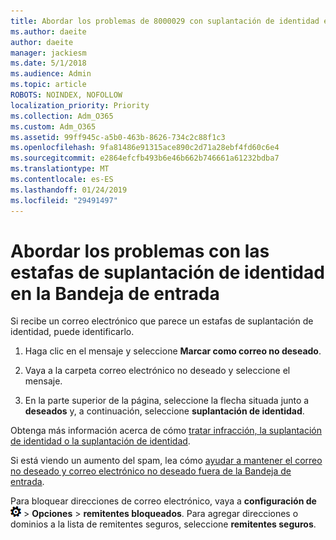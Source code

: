 ```yaml
---
title: Abordar los problemas de 8000029 con suplantación de identidad en Outlook.com
ms.author: daeite
author: daeite
manager: jackiesm
ms.date: 5/1/2018
ms.audience: Admin
ms.topic: article
ROBOTS: NOINDEX, NOFOLLOW
localization_priority: Priority
ms.collection: Adm_O365
ms.custom: Adm_O365
ms.assetid: 99ff945c-a5b0-463b-8626-734c2c88f1c3
ms.openlocfilehash: 9fa81486e91315ace890c2d71a28ebf4fd60c6e4
ms.sourcegitcommit: e2864efcfb493b6e46b662b746661a61232bdba7
ms.translationtype: MT
ms.contentlocale: es-ES
ms.lasthandoff: 01/24/2019
ms.locfileid: "29491497"
---
```

# <a name="deal-with-phishing-scams-in-your-inbox"></a>Abordar los problemas con las estafas de suplantación de identidad en la Bandeja de entrada

Si recibe un correo electrónico que parece un estafas de suplantación de identidad, puede identificarlo.
  
1. Haga clic en el mensaje y seleccione **Marcar como correo no deseado**. 
    
2. Vaya a la carpeta correo electrónico no deseado y seleccione el mensaje.
    
3. En la parte superior de la página, seleccione la flecha situada junto a **deseados** y, a continuación, seleccione **suplantación de identidad**. 
    
Obtenga más información acerca de cómo [tratar infracción, la suplantación de identidad o la suplantación de identidad](https://go.microsoft.com/fwlink/p/?linkid=873139).
  
Si está viendo un aumento del spam, lea cómo [ayudar a mantener el correo no deseado y correo electrónico no deseado fuera de la Bandeja de entrada](https://go.microsoft.com/fwlink/p/?linkid=873140).
  
Para bloquear direcciones de correo electrónico, vaya a **configuración de**![configuración de](media/f4b2e798-fff1-4a14-931f-5677a4543b58.png) \> **Opciones** \> **remitentes bloqueados**. Para agregar direcciones o dominios a la lista de remitentes seguros, seleccione **remitentes seguros**. 
  

